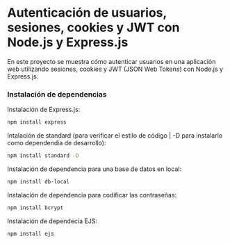 # Autenticación de usuarios, sesiones, cookies y JWT con Node.js y Express.js

En este proyecto se muestra cómo autenticar usuarios en una aplicación web utilizando sesiones, cookies y JWT (JSON Web Tokens) con Node.js y Express.js.

### Instalación de dependencias

Instalación de Express.js:

```bash
npm install express
```

Intalación de standard (para verificar el estilo de código | -D para instalarlo como dependendia de desarrollo):

```bash
npm install standard -D
```

Instalación de dependencia para una base de datos en local:
```bash
npm install db-local
```

Instalación de dependencia para codificar las contraseñas:
```bash
npm install bcrypt
```

Instalación de dependecia EJS:
```bash
npm install ejs
```